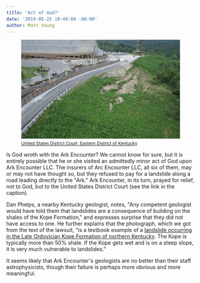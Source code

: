 ```yaml
---
title: 'Act of God?'
date: '2019-05-25 10:40:00 -06:00'
author: Matt Young
---
```

<figure>
<img src="/uploads/2019/Ark_Landslide_600.jpg" alt="Landslide"/>
<figcaption>
<small><a href="https://htv-prod-media.s3.amazonaws.com/files/01-main-1558730170.pdf">United States District Court, Eastern District of Kentucky</a></small></figcaption>
</figure>

Is God wroth with the Ark Encounter? We cannot know for sure, but it is entirely possible that he or she visited an admittedly minor act of God upon Ark Encounter LLC. The insurers of Arc Encounter LLC, all six of them, may or may not have thought so, but they refused to pay for a landslide along a road leading directly to the "Ark." Ark Encounter, in its turn, prayed for relief, not to God, but to the United States District Court (see the link in the caption). 

Dan Phelps, a nearby Kentucky geologist, notes, "Any competent geologist would have told them that landslides are a consequence of building on the shales of the Kope Formation," and expresses surprise that they did not have access to one. He further explains that the photograph, which we got from the text of the lawsuit, "is a textbook example of a <a href="https://kgs.uky.edu/kgsweb/olops/pub/kgs/LandslidesBrochure.pdf">landslide occurring in the Late Ordovician Kope Formation of northern Kentucky</a>. The Kope is typically more than 50% shale. If the Kope gets wet and is on a steep slope, it is very much vulnerable to landslides."

It seems likely that Ark Encounter's geologists are no better than their staff astrophysicists, though their failure is perhaps more obvious and more meaningful.
